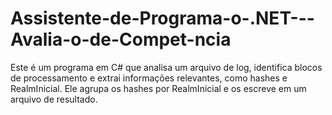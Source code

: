 # Assistente-de-Programa-o-.NET---Avalia-o-de-Compet-ncia
Este é um programa em C# que analisa um arquivo de log, identifica blocos de processamento e extrai informações relevantes, como hashes e RealmInicial. Ele agrupa os hashes por RealmInicial e os escreve em um arquivo de resultado.
